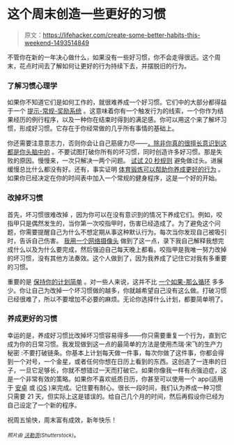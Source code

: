 # 这个周末创造一些更好的习惯

> 原文：<https://lifehacker.com/create-some-better-habits-this-weekend-1493514849>

不管你在新的一年决心做什么，如果没有一些好习惯，你不会走得很远。这个周末，花点时间去了解如何让更好的行为持续下去，并摆脱旧的行为。



### 了解习惯心理学

如果你不知道它们是如何工作的，就很难养成一个好习惯。它们中的大部分都得益于一个 [提示-常规-奖励系统](http://lifehacker.com/form-better-habits-with-a-cue-routine-reward-system-1491492243) 。这意味着你有一个触发行为的线索，一个你作为结果经历的例行程序，以及一种你在结束时得到的满足感。你可以用这个来了解坏习惯，形成好习惯。它存在于你经常做的几乎所有事情的基础上。

你还需要注意意志力，否则你会让自己筋疲力尽——[，除非你真的很擅长意识到这都是你头脑中的](https://lifehacker.com/your-willpower-is-only-a-finite-resource-if-you-believe-5967249) 。不要试图打破你所有的坏习惯，同时创造许多好习惯。那是失败的原因。慢慢来，一次只解决一两个问题。 [试试 20 秒规则](https://lifehacker.com/use-the-20-second-rule-to-form-better-habits-5966555) 避免做过头。进展缓慢总比什么都没有好。还有，事实证明 [体育锻炼可以帮助你养成更好的行为](http://lifehacker.com/what-the-research-on-habit-formation-reveals-about-will-5961601) 。如果你已经决定在你的时间表中加入一个常规的健身程序，这是一个好的开始。

### 改掉坏习惯

首先，坏习惯很难改掉 ，因为你可以在没有意识到的情况下养成它们。例如，咬指甲只是偶然发生的，当你第一次咬指甲时，伤害已经造成了。为了避免这个问题，你需要提醒自己为什么不想定期从事这种默认行为。每次当你发现自己被吸引时，告诉自己伤害。 [我用一个网络摄像头](https://lifehacker.com/how-i-used-a-webcam-to-break-my-bad-habits-and-make-bet-5945116) 做到了这一点，录下我自己解释我想完成什么以及为什么要完成，然后强迫自己每天晚上都看。咬指甲是我唯一努力改掉的坏习惯，没有其他方法奏效。这个人做到了，因为我养成了记住它对我有多重要的习惯。

重要的是 [保持你的计划简单](https://lifehacker.com/break-bad-habits-by-keeping-your-plan-simple-1028014738) 。对一些人来说，这并不比 [一个如果-那么循环](https://lifehacker.com/break-bad-habits-by-developing-an-if-then-plan-5889386) 多多少。你让自己为改掉一个坏习惯做的越多，你就越希望自己没有这么做。打破习惯已经很难了，所以不要增加不必要的麻烦。无论你选择什么计划，都要简单明了。

### 养成更好的习惯

幸运的是，养成好习惯比改掉坏习惯容易得多——你只需要重复一个行为，直到它成为你的日常习惯。我发现做到这一点的最简单的方法是使用杰瑞·宋飞的生产力秘密 :不要打破链条。你基本上计划每天做一件事，每次你做了这件事，你都会得到一个对号，一个金星，或者任何你想在日历上看到的东西。这创造了一连串的日子，一旦它足够长，你就不想错过一天而打破它。如果你像我一样有点强迫症，这是一个非常有效的策略。如果你不喜欢纸质日历，你甚至可以使用一个 app(适用于 [安卓](http://lifehacker.com/habit-streak-plan-puts-jerry-seinfelds-productivity-se-1477892344) 或 [iOS](http://lifehacker.com/lift-keeps-you-on-track-helps-you-master-seinfeld-s-pr-5939526) )来完成。记住要有耐心。很长一段时间，我们认为养成一种习惯只需要 21 天，但实际上这是错误的。给自己几个月的时间，然后再假设你已经为自己设定了一个新的程序。

祝周五愉快，周末富有成效，新年快乐！

*<small>照片由</small>* [*<small>沃勒茨</small>*](http://www.shutterstock.com/pic.mhtml?id=128562764)*<small>(Shutterstock)</small>*。